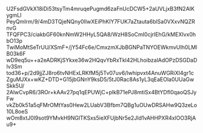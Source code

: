 U2FsdGVkX18iDi53tsyTm4mruqePugmd6zaFnUcDCW5+2aUVLjxB3fN2AIKygmLl
PeyQmIrm/9/4mD3TQjeNQny0lIwXEiPhKIY7FUK7aZtauta6blSa0VXxvNQZRnvG
TFQFPC3/ciakbGF60knNmW2HHyL5QA8/WzH8SoCmI0cjrlEhG/kMEXIvx0hbO13p
TwiMoMtSeTrUU/XSmF+/jY54Fc6e/CmxzmXJbBGNPaTNYOEWkmvUIh0LMlB03k6F
wD9eq5u++a2eADRKjSYkxe36w2HQqvYbRxTkl42HLhoibzalAdOPzDSGDaDIv3Sm
tod36+p/2d9jjZJ8ro6tvNHExLRKfM5j5Tv07uv6/lwhipvxt4AnuWGRiXI4gr1c
ZguMJXx+wKZ+DTD+G15jbGNnY9ksD5/5tJ0Rac8As1yL3qEaEOla0UUaGwSkk5U/
2AlwCvpR6/3ROr+kAAv27pq1qEPUWjC+plkB71ePJ8mtiSx4BtYDfl0qaoQSJyFw
vkZb0k51a5qFMrOMtYas0Hew2LUabV3Bfbm7QBg1uOUwDRSAHw9Q3zeLo10L8oeS
wOm8xtJ0l9sot9YMvkH9NGlTKSxs5ieXFUjbNr5e2JId1vAHHPXR4xlOO3RjAu9+
